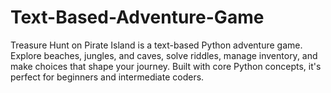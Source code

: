 # Text-Based-Adventure-Game
Treasure Hunt on Pirate Island is a text-based Python adventure game. Explore beaches, jungles, and caves, solve riddles, manage inventory, and make choices that shape your journey. Built with core Python concepts, it's perfect for beginners and intermediate coders.
